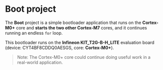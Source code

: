 # Boot project

The **Boot** project is a simple bootloader application that runs on the **Cortex-M0+** core
and **starts the two other Cortex-M7** cores, and it continues running an endless `for` loop.

This bootloader runs on the **Infineon KIT_T2G-B-H_LITE** evaluation board (device: CYT4BF8CDDQ0AESGS, core: **Cortex-M0+**).

> Note: The Cortex-M0+ core could continue doing useful work in a real-world application.
